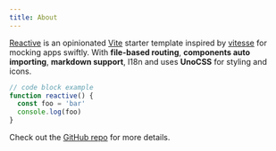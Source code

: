 ```yaml
---
title: About
---
```


[Reactive](https://github.com/ws-rush/reactive) is an opinionated [Vite](https://github.com/vitejs/vite) starter template inspired by [vitesse](https://github.com/antfu/vitesse) for mocking apps swiftly. With **file-based routing**, **components auto importing**, **markdown support**, I18n and uses **UnoCSS** for styling and icons.

```js
// code block example
function reactive() {
  const foo = 'bar'
  console.log(foo)
}
```

Check out the [GitHub repo](https://github.com/ws-rush/reactive) for more details.

